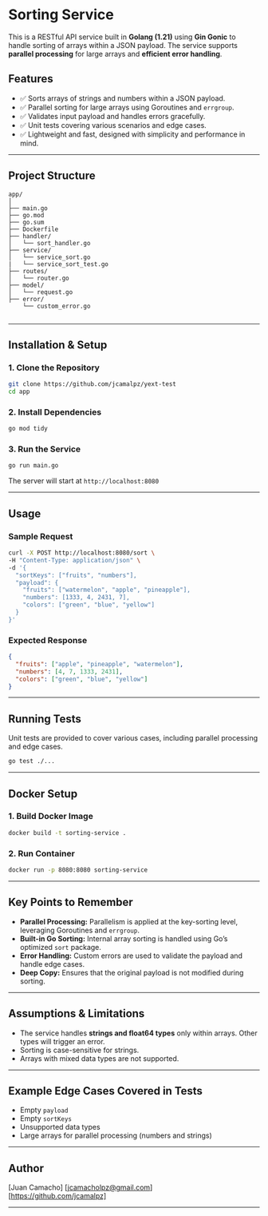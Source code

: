 # Sorting Service

This is a RESTful API service built in **Golang (1.21)** using **Gin Gonic** to handle sorting of arrays within a JSON payload. The service supports **parallel processing** for large arrays and **efficient error handling**.

## Features
- ✅ Sorts arrays of strings and numbers within a JSON payload.
- ✅ Parallel sorting for large arrays using Goroutines and `errgroup`.
- ✅ Validates input payload and handles errors gracefully.
- ✅ Unit tests covering various scenarios and edge cases.
- ✅ Lightweight and fast, designed with simplicity and performance in mind.

---

## Project Structure
```
app/
│
├── main.go
├── go.mod
├── go.sum
├── Dockerfile
├── handler/
│   └── sort_handler.go
├── service/
│   └── service_sort.go
|   └── service_sort_test.go
├── routes/
│   └── router.go
├── model/
│   └── request.go
├── error/
    └── custom_error.go


```
---

## Installation & Setup
### 1. Clone the Repository
```bash
git clone https://github.com/jcamalpz/yext-test
cd app
```

### 2. Install Dependencies
```bash
go mod tidy
```

### 3. Run the Service
```bash
go run main.go
```
The server will start at `http://localhost:8080`

---

## Usage
### Sample Request
```bash
curl -X POST http://localhost:8080/sort \
-H "Content-Type: application/json" \
-d '{
  "sortKeys": ["fruits", "numbers"],
  "payload": {
    "fruits": ["watermelon", "apple", "pineapple"],
    "numbers": [1333, 4, 2431, 7],
    "colors": ["green", "blue", "yellow"]
  }
}'
```
### Expected Response
```json
{
  "fruits": ["apple", "pineapple", "watermelon"],
  "numbers": [4, 7, 1333, 2431],
  "colors": ["green", "blue", "yellow"]
}
```

---

## Running Tests
Unit tests are provided to cover various cases, including parallel processing and edge cases.
```bash
go test ./...
```

---

## Docker Setup
### 1. Build Docker Image
```bash
docker build -t sorting-service .
```

### 2. Run Container
```bash
docker run -p 8080:8080 sorting-service
```

---

## Key Points to Remember
- **Parallel Processing:** Parallelism is applied at the key-sorting level, leveraging Goroutines and `errgroup`.
- **Built-in Go Sorting:** Internal array sorting is handled using Go’s optimized `sort` package.
- **Error Handling:** Custom errors are used to validate the payload and handle edge cases.
- **Deep Copy:** Ensures that the original payload is not modified during sorting.

---

## Assumptions & Limitations
- The service handles **strings and float64 types** only within arrays. Other types will trigger an error.
- Sorting is case-sensitive for strings.
- Arrays with mixed data types are not supported.

---

## Example Edge Cases Covered in Tests
- Empty `payload`
- Empty `sortKeys`
- Unsupported data types
- Large arrays for parallel processing (numbers and strings)

---

## Author
[Juan Camacho]
[jcamacholpz@gmail.com]  
[https://github.com/jcamalpz]

---


